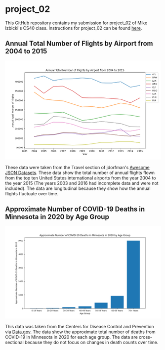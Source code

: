 # project_02

This GitHub repository contains my submission for project_02 of Mike Izbicki's CS40 class. Instructions for project_02 can be found [here](https://github.com/mikeizbicki/cmc-csci040/tree/2022fall/project_02).

## Annual Total Number of Flights by Airport from 2004 to 2015
![Annual Total Number of Flights by Airport from 2004 to 2015](Figure_1.png)

These data were taken from the Travel section of jdorfman's [Awesome JSON Datasets](https://github.com/jdorfman/awesome-json-datasets). These data show the total number of annual flights flown from the top ten United States international airports from the year 2004 to the year 2015 (The years 2003 and 2016 had incomplete data and were not included). The data are longitudinal because they show how the annual flights fluctuate over time.

## Approximate Number of COVID-19 Deaths in Minnesota in 2020 by Age Group
![Approximate Number of COVID-19 Deaths in Minnesota in 2020 by Age Group](Figure_2.png)

This data was taken from the Centers for Disease Control and Prevention via [Data.gov](https://catalog.data.gov/dataset/ah-provisional-covid-19-deaths-by-county-and-age-for-2020-5aa74). The data show the approximate total number of deaths from COVID-19 in Minnesota in 2020 for each age group. The data are cross-sectional because they do not focus on changes in death counts over time.


